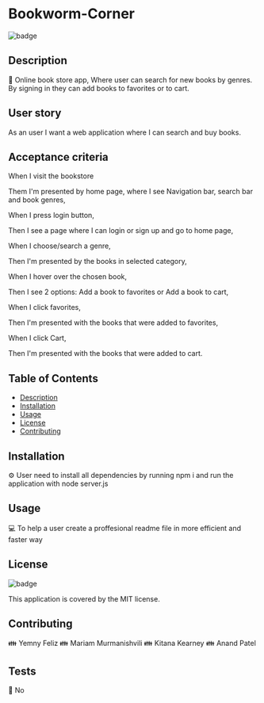 # Bookworm-Corner

![badge](https://img.shields.io/badge/license-MIT-brightgreen)
<br />
  

## Description
📙 Online book store app, Where user can search for new books by genres. By signing in they can add books to favorites or to cart.

## User story

As an user I want a web application where I can search and buy books.

## Acceptance criteria

When I visit the bookstore

Them I'm presented by home page, where I see Navigation bar, search bar and book genres,

When I press login button, 

Then I see a page where I can login or sign up and go to home page,

When I choose/search a genre,

Then I'm presented by the books in selected category,

When I hover over the chosen book,

Then I see 2 options: Add a book to favorites or Add a book to cart,

When I click favorites,

Then I'm presented with the books that were added to favorites,

When I click Cart, 

Then I'm presented with the books that were added to cart. 

## Table of Contents
- [Description](#description)
- [Installation](#installation)
- [Usage](#usage)
- [License](#license)
- [Contributing](#contributing)

## Installation
⚙️ User need to install all dependencies by running npm i and run the application with node server.js

## Usage
💻 To help a user create a proffesional readme file in more efficient and faster way

## License

![badge](https://img.shields.io/badge/license-MIT-brightgreen)
<br />

This application is covered by the MIT license. 

## Contributing
👪 Yemny Feliz
👪 Mariam Murmanishvili
👪 Kitana Kearney
👪 Anand Patel

## Tests
📝 No